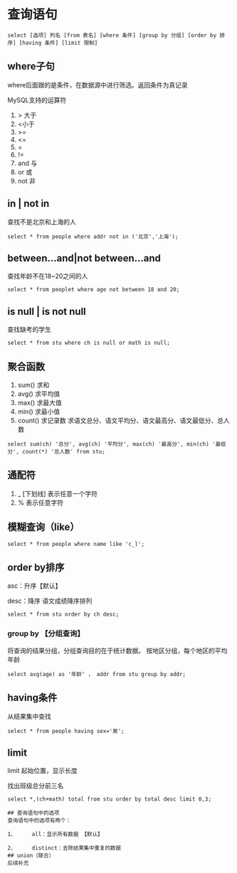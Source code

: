 # 查询语句
```
select [选项] 列名 [from 表名] [where 条件] [group by 分组] [order by 排序] [having 条件] [limit 限制]
```
## where子句
where后面跟的是条件，在数据源中进行筛选。返回条件为真记录

MySQL支持的运算符

1. \>	大于
2. <小于
3. \>=
4. <=
5. =
6. !=
7. and    与
8. or      或
9. not   非
## in | not in
查找不是北京和上海的人
```
select * from people where addr not in ('北京','上海');
```
## between…and|not between…and
查找年龄不在18~20之间的人
```
select * from peoplet where age not between 18 and 20;
```
## is null | is not null
查找缺考的学生
```
select * from stu where ch is null or math is null;
```
## 聚合函数
1. sum()  	   求和
2. avg()          求平均值
3. max()        求最大值
4. min()          求最小值
5. count()      求记录数
求语文总分、语文平均分、语文最高分、语文最低分、总人数
```
select sum(ch) '总分', avg(ch) '平均分', max(ch) '最高分', min(ch) '最低分', count(*) '总人数' from stu;
```
## 通配符
1. _  [下划线]   表示任意一个字符
2. %  表示任意字符
##  模糊查询（like）
```
select * from people where name like 'c_l';
```
## order by排序
asc：升序【默认】

desc：降序
语文成绩降序排列
```
select * from stu order by ch desc;
```
### group by 【分组查询】
将查询的结果分组，分组查询目的在于统计数据。
按地区分组，每个地区的平均年龄
```
select avg(age) as '年龄' ， addr from stu group by addr;
```
## having条件
从结果集中查找
```
select * from people having sex='男';
```
## limit
limit 起始位置，显示长度

找出班级总分前三名
```
select *,(ch+math) total from stu order by total desc limit 0,3;

## 查询语句中的选项
查询语句中的选项有两个：

1、     all：显示所有数据 【默认】

2、     distinct：去除结果集中重复的数据
## union（联合）
后续补充

